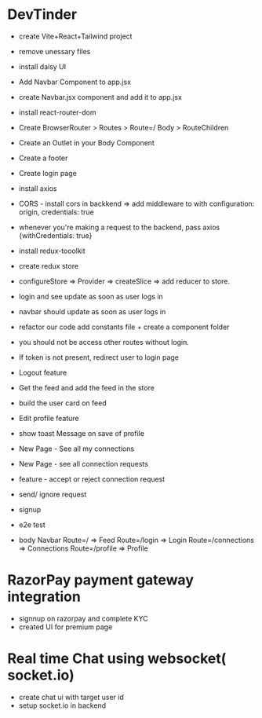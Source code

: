 # DevTinder

- create Vite+React+Tailwind project
- remove unessary files
- install daisy UI
- Add Navbar Component to app.jsx
- create Navbar.jsx component and add it to app.jsx
- install react-router-dom
- Create BrowserRouter > Routes > Route=/ Body > RouteChildren
- Create an Outlet in your Body Component
- Create a footer
- Create login page
- install axios
- CORS - install cors in backkend => add middleware to with configuration: origin, credentials: true
- whenever you're making a request to the backend, pass axios {withCredentials: true}
- install redux-tooolkit
- create redux store
- configureStore => Provider => createSlice => add reducer to store.
- login and see update as soon as user logs in
- navbar should update as soon as user logs in
- refactor our code add constants file + create a component folder
- you should not be access other routes without login.
- If token is not present, redirect user to login page
- Logout feature
- Get the feed and add the feed in the store
- build the user card on feed
- Edit profile feature
- show toast Message on save of profile
- New Page - See all my connections
- New Page - see all connection requests
- feature - accept or reject connection request
- send/ ignore request
- signup
- e2e test

- body
  Navbar
  Route=/ => Feed
  Route=/login => Login
  Route=/connections => Connections
  Route=/profile => Profile

# RazorPay payment gateway integration

- signnup on razorpay and complete KYC
- created UI for premium page

# Real time Chat using websocket( socket.io)

- create chat ui with target user id
- setup socket.io in backend
